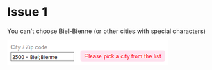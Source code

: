 # Issue 1

You can't choose Biel-Bienne (or other cities with special characters)

![Issue 1 - special characters](biel-bienne.png)